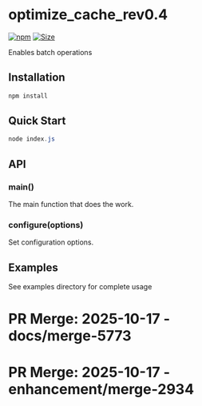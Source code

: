 # optimize_cache_rev0.4

[![npm](https://img.shields.io/npm/v/optimize_cache_rev0.4.svg)]()
[![Size](https://img.shields.io/bundlephobia/minzip/optimize_cache_rev0.4)]()

Enables batch operations

## Installation

```bash
npm install
```

## Quick Start

```csharp
node index.js
```

## API

### main()
The main function that does the work.

### configure(options)
Set configuration options.

## Examples

See examples directory for complete usage

# PR Merge: 2025-10-17 - docs/merge-5773

# PR Merge: 2025-10-17 - enhancement/merge-2934
